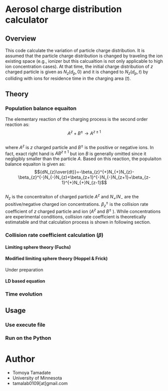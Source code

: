 # Aerosol charge distribution calculator
## Overview
This code calculate the variation of particle charge distribution.  It is assumed that the particle charge distribution is changed by traveling the ion existing space (e.g., ionizer but this calcualtion is not only applicable to high ion concentration cases).  At that time, the initial charge distribution of $z$ charged particle is given as $N_z(d_p,0)$ and it is changed to $N_z(d_p,t)$ by colliding with ions for residence time in the charging area ($t$).  

## Theory
### Population balance equaiton
The elementary reaction of the charging process is the second order reaction as:  
$$A^z+B^{\pm}{\rightarrow}A^{z\pm1}$$  
where $A^z$ is $z$ charged particle and $B^{\pm}$ is the positive or  negative ions.  In fact, exact right hand is $AB^{z\pm1}$ but ion $B$ is generally omitted since it negligibly smaller than the particle $A$. Based on this reaction, the populaiton balance equaiton is given as:  
$${dN_{z}\over{dt}}=-\beta_{z}^{+}N_{+}N_{z}-\beta_{z}^{-}N_{-}N_{z}+\beta_{z+1}^{-}N_{-}N_{z+1}+\beta_{z-1}^{+}N_{+}N_{z-1}$$  
$N_z$ is the concentraiton of charged particle $A^z$ and $N_{+}/N_{-}$ are the positive/negative charged ion concentrations.  $\beta_{z}^{\pm}$ is the collision rate coefficient of $z$ charged particle and ion ($A^z$ and $B^{\pm}$ ).  While concentrations are experimental conditions, collision rate coefficient is theoretically estimatable and that calculation process is shown in following section.
### Collision rate coefficient calculation ($\beta$)
#### Limiting sphere theory (Fuchs)
#### Modified limiting sphere theory (Hoppel & Frick)
Under preparation
#### LD based equation
### Time evolution

## Usage
### Use execute file
### Run on the Python

# Author
* Tomoya Tamadate
* University of Minnesota
* tamalab0109[at]gmail.com

